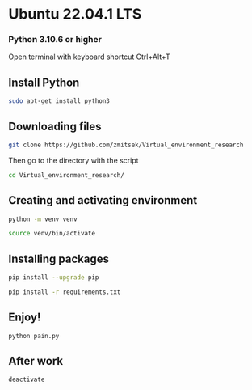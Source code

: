#  Ubuntu 22.04.1 LTS

### Python 3.10.6 or higher

 Open terminal with keyboard shortcut  Ctrl+Alt+T

## Install Python

```sh
sudo apt-get install python3
```

## Downloading files
```sh
git clone https://github.com/zmitsek/Virtual_environment_research
```
Then go to the directory with the script
```sh
cd Virtual_environment_research/
```

## Creating and activating environment
```sh
python -m venv venv
```
```sh
source venv/bin/activate
```

## Installing packages
```sh
pip install --upgrade pip
```
```sh
pip install -r requirements.txt
```


## Enjoy!
```sh
python pain.py
```
## After work
```sh
deactivate
```

